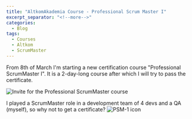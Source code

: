 ```yaml
---
title: "AltkomAkademia Course - Professional Scrum Master I"
excerpt_separator: "<!--more-->"
categories:
  - Blog
tags:
  - Courses
  - Altkom
  - ScrumMaster
---
```


From 8th of March I'm starting a new certification course "Professional ScrumMaster I". It is a 2-day-long course after which I will try to pass the certificate.

<img src="{{ site.url }}{{ site.baseurl }}/assets/images/scrumMaster1.png" alt="Invite for the Professional ScrumMaster course">

<!--more-->

I played a ScrumMaster role in a development team of 4 devs and a QA (myself), so why not to get a certificate? <img src="{{ site.url }}{{ site.baseurl }}/assets/images/psm1.png" alt="PSM-1 icon">

